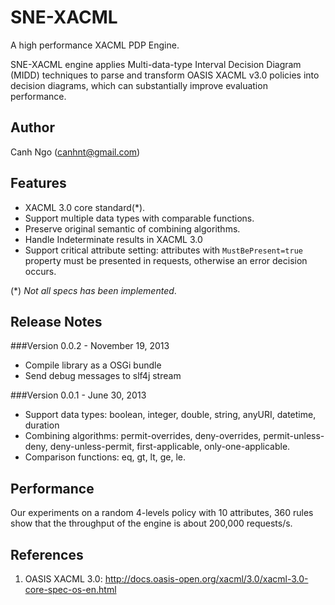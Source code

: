 SNE-XACML
=========
A high performance XACML PDP Engine.

SNE-XACML engine applies Multi-data-type Interval Decision Diagram (MIDD) techniques to parse and transform OASIS XACML v3.0 policies into decision diagrams, which can substantially improve evaluation performance.

Author
------
Canh Ngo (<canhnt@gmail.com>)

Features
------
* XACML 3.0 core standard(*).
* Support multiple data types with comparable functions.
* Preserve original semantic of combining algorithms.
* Handle Indeterminate results in XACML 3.0
* Support critical attribute setting: attributes with `MustBePresent=true` property must be presented in requests, otherwise an error decision occurs. 

(\*) *Not all specs has been implemented*.

Release Notes
-------------
###Version 0.0.2 - November 19, 2013
* Compile library as a OSGi bundle
* Send debug messages to slf4j stream

###Version 0.0.1 - June 30, 2013

* Support data types: boolean, integer, double, string, anyURI, datetime, duration
* Combining algorithms: permit-overrides, deny-overrides, permit-unless-deny, deny-unless-permit, first-applicable, only-one-applicable.
* Comparison functions: eq, gt, lt, ge, le. 

Performance
-----------

Our experiments on a random 4-levels policy with 10 attributes, 360 rules show that the throughput of the engine is about 200,000 requests/s. 

References
----------
1. OASIS XACML 3.0: <http://docs.oasis-open.org/xacml/3.0/xacml-3.0-core-spec-os-en.html>
